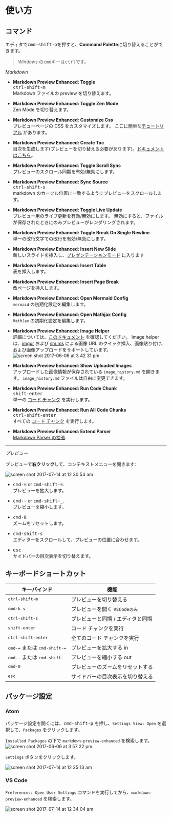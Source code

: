 # 使い方

## コマンド

エディタで<kbd>cmd-shift-p</kbd>を押すと、<strong>Command Palette</strong>に切り替えることができます。

> _Windows_ の<kbd>cmd</kbd>キーは<kbd>ctrl</kbd>です。

_Markdown_

- <strong>Markdown Preview Enhanced: Toggle</strong>  
  <kbd>ctrl-shift-m</kbd>  
  Markdown ファイルの preview を切り替えます。

- <strong>Markdown Preview Enhanced: Toggle Zen Mode </strong>  
  Zen Mode を切り替えます。

- <strong>Markdown Preview Enhanced: Customize Css</strong>  
  プレビューページの CSS をカスタマイズします。
  ここに簡単な[チュートリアル](ja-jp/customize-css.md) があります。

- <strong>Markdown Preview Enhanced: Create Toc </strong>  
  目次を生成します(プレビューを切り替える必要があります)。[ドキュメントはこちら](ja-jp/toc.md)。

- <strong>Markdown Preview Enhanced: Toggle Scroll Sync </strong>  
  プレビューのスクロール同期を有効/無効にします。

- <strong>Markdown Preview Enhanced: Sync Source </strong>  
  <kbd>ctrl-shift-s</kbd>  
  markdown のカーソル位置に一致するようにプレビューをスクロールします。

- <strong>Markdown Preview Enhanced: Toggle Live Update </strong>  
   プレビュー用のライブ更新を有効/無効にします。
  無効にすると、ファイルが保存されたときにのみプレビューがレンダリングされます。

- <strong>Markdown Preview Enhanced: Toggle Break On Single Newline </strong>  
  単一の改行文字での改行を有効/無効にします。

- <strong>Markdown Preview Enhanced: Insert New Slide </strong>  
  新しいスライドを挿入し、[プレゼンテーションモード](ja-jp/presentation.md) に入ります

- <strong>Markdown Preview Enhanced: Insert Table </strong>  
  表を挿入します。

- <strong>Markdown Preview Enhanced: Insert Page Break </strong>  
  改ページを挿入します。

- <strong> Markdown Preview Enhanced: Open Mermaid Config</strong>  
  `mermaid` の初期化設定を編集します。

- <strong> Markdown Preview Enhanced: Open Mathjax Config </strong>  
   `MathJax` の初期化設定を編集します。

- <strong>Markdown Preview Enhanced: Image Helper</strong>  
  詳細については、[このドキュメント](ja-jp/image-helper.md) を確認してください。
  Image helper は、[imgur](https://imgur.com/) および [sm.ms](https://sm.ms/) による画像 URL のクイック挿入、画像貼り付け、および画像アップロードをサポートしています。
  ![screen shot 2017-06-06 at 3 42 31 pm](https://user-images.githubusercontent.com/1908863/26850896-c43be8e2-4ace-11e7-802d-6a7b51bf3130.png)

- <strong>Markdown Preview Enhanced: Show Uploaded Images</strong>  
  アップロードした画像情報が保存されている `image_history.md` を開きます。
  `image_history.md` ファイルは自由に変更できます。

- <strong>Markdown Preview Enhanced: Run Code Chunk </strong>  
  <kbd>shift-enter</kbd>  
  単一の [コード チャンク](ja-jp/code-chunk.md) を実行します。

- <strong>Markdown Preview Enhanced: Run All Code Chunks </strong>  
  <kbd>ctrl-shift-enter</kbd>  
  すべての [コード チャンク](ja-jp/code-chunk.md) を実行します。

- <strong>Markdown Preview Enhanced: Extend Parser</strong>  
  [Markdown Parser の拡張](ja-jp/extend-parser.md).

---

_プレビュー_

プレビューで**右クリック**して、コンテキストメニューを開きます:

![screen shot 2017-07-14 at 12 30 54 am](https://user-images.githubusercontent.com/1908863/28199502-b9ba39c6-682b-11e7-8bb9-89661100389e.png)

- <kbd>cmd-=</kbd> or <kbd>cmd-shift-=</kbd>.  
  プレビューを拡大します。

- <kbd>cmd--</kbd> or <kbd>cmd-shift-\_</kbd>.  
  プレビューを縮小します。

- <kbd>cmd-0</kbd>  
  ズームをリセットします。

- <kbd>cmd-shift-s</kbd>  
  エディターをスクロールして、プレビューの位置に合わせます。

- <kbd>esc</kbd>  
  サイドバーの目次表示を切り替えます。

## キーボードショートカット

| キーバインド                                    | 機能                              |
| ----------------------------------------------- | --------------------------------- |
| <kbd>ctrl-shift-m</kbd>                         | プレビューを切り替える            |
| <kbd>cmd-k v</kbd>                              | プレビューを開く `VSCodeのみ`     |
| <kbd>ctrl-shift-s</kbd>                         | プレビューと同期 / エディタと同期 |
| <kbd>shift-enter</kbd>                          | コード チャンクを実行             |
| <kbd>ctrl-shift-enter</kbd>                     | 全てのコード チャンクを実行       |
| <kbd>cmd-=</kbd> または <kbd>cmd-shift-=</kbd>  | プレビューを拡大する in           |
| <kbd>cmd--</kbd> または <kbd>cmd-shift-\_</kbd> | プレビューを縮小する out          |
| <kbd>cmd-0</kbd>                                | プレビューのズームをリセットする  |
| <kbd>esc</kbd>                                  | サイドバーの目次表示を切り替える  |

## パッケージ設定

### Atom

パッケージ設定を開くには、<kbd>cmd-shift-p</kbd> を押し、`Settings View: Open` を選択して、`Packages` をクリックします。

`Installed Packages` の下で `markdown-preview-enhanced` を検索します。
![screen shot 2017-06-06 at 3 57 22 pm](https://user-images.githubusercontent.com/1908863/26851561-d6b1ca30-4ad0-11e7-96fd-6e436b5de45b.png)

`Settings` ボタンをクリックします。

![screen shot 2017-07-14 at 12 35 13 am](https://user-images.githubusercontent.com/1908863/28199574-50595dbc-682c-11e7-9d94-264e46387da8.png)

### VS Code

`Preferences: Open User Settings` コマンドを実行してから、`markdown-preview-enhanced` を検索します。

![screen shot 2017-07-14 at 12 34 04 am](https://user-images.githubusercontent.com/1908863/28199551-2719acb8-682c-11e7-8163-e064ad8fe41c.png)
